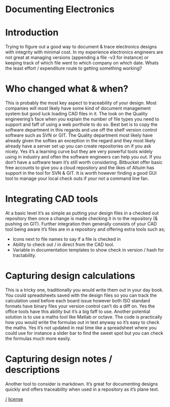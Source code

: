 Documenting Electronics
===

# Introduction 
Trying to figure out a good way to document & trace electronics designs with integrity with minimal cost. In my experience electronics engineers are not great at managing versions (appending a file -v3 for instance) or keeping track of which file went to which company on which date. Whats the least effort / expenditure route to getting something working?

# Who changed what & when?
This is probably the most key aspect to traceability of your design. Most companies will most likely have some kind of document management system but good luck  loading CAD files in it. The look on the Quality engineering’s face when you explain the number of file types you need to support and faff of using a web porthole to do so. Best bet is to copy the software department in this regards and use off the shelf version control software such as SVN or GIT. The Quality department most likely have already given the softies an exception in the regard and they most likely already have a server set up you can create repositories on if you ask nicely. Yes it’s a learning curve but they are very powerful tools widely using in industry and often the software engineers can help you out. If you don’t have a software team it’s still worth considering. Bitbucket offer basic free accounts to give you a cloud repository and the likes of Altuim has support in the tool for SVN & GIT. It is worth however finding a good GUI tool to manage your local check outs if your not a command line fan. 

# Integrating CAD tools
At a basic level it’s as simple as putting your design files in a checked out repository then once a change is made checking it in to the repository (& pushing on GIT). Further integration then generally consists of your CAD tool being aware it’s files are in a repository and offering extra tools such as;
* Icons next to file names to say if a file is checked in
* Ability to check out / in direct from the CAD tool.
* Variable in documentation templates to show check in version / hash for tractability.

# Capturing design calculations
This is a tricky one, traditionally you would write them out in your day book. You could spreadsheets saved with the design files so you can track the calculation used before each board issue however both ISO standard formats have binary files your version control can’t do a diff on. Yes the office tools have this ability but it’s a big faff to use. Another potential solution is to use a maths tool like Matlab or octave. The code is practically how you would write the formulas out in text anyway so it’s easy to check the maths. Yes it’s not updated in real time like a spreadsheet where you could use for instance a slider bar to find the sweet spot but you can check the formulas much more easily.

# Capturing design notes / descriptions
Another tool to consider is markdown. It’s great for documenting designs quickly and offers traceability when used in a repository as it’s plane text.

[/](/)
[license](/LICENSE)
